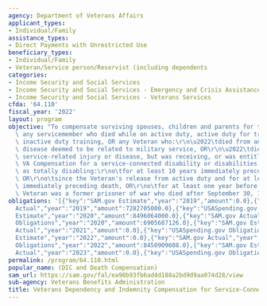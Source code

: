 ```yaml
---
agency: Department of Veterans Affairs
applicant_types:
- Individual/Family
assistance_types:
- Direct Payments with Unrestricted Use
beneficiary_types:
- Individual/Family
- Veteran/Service person/Reservist (including dependents
categories:
- Income Security and Social Services
- Income Security and Social Services - Emergency and Crisis Assistance
- Income Security and Social Services - Veterans Services
cfda: '64.110'
fiscal_year: '2022'
layout: program
objective: "To compensate surviving spouses, children and parents for the death of\
  \ any servicemember who died while on active duty, active duty for training, or\
  \ inactive duty training, OR any Veteran who:\r\n\u2022\tdied from an injury or\
  \ disease deemed to be related to military service, OR\r\n\u2022\tdied from a non\
  \ service-related injury or disease, but was receiving, or was entitled to receive,\
  \ VA Compensation for a service-connected disability or disabilities that was rated\
  \ as totally disabling:\r\no\tfor at least 10 years immediately preceding death,\
  \ OR\r\no\tsince the Veteran's release from active duty and for at least five years\
  \ immediately preceding death, OR\r\no\tfor at least one year before death if the\
  \ Veteran was a former prisoner of war who died after September 30, 1999.\r\n"
obligations: '[{"key":"SAM.gov Estimate","year":"2019","amount":0.0},{"key":"SAM.gov
  Actual","year":"2019","amount":7282705000.0},{"key":"USASpending.gov Obligations","year":"2019","amount":6548137521.0},{"key":"SAM.gov
  Estimate","year":"2020","amount":8496064000.0},{"key":"SAM.gov Actual","year":"2020","amount":0.0},{"key":"USASpending.gov
  Obligations","year":"2020","amount":6905687126.0},{"key":"SAM.gov Estimate","year":"2021","amount":8093522000.0},{"key":"SAM.gov
  Actual","year":"2021","amount":0.0},{"key":"USASpending.gov Obligations","year":"2021","amount":7167481359.0},{"key":"SAM.gov
  Estimate","year":"2022","amount":0.0},{"key":"SAM.gov Actual","year":"2022","amount":0.0},{"key":"USASpending.gov
  Obligations","year":"2022","amount":8450909608.0},{"key":"SAM.gov Estimate","year":"2023","amount":0.0},{"key":"SAM.gov
  Actual","year":"2023","amount":0.0},{"key":"USASpending.gov Obligations","year":"2023","amount":6607738745.0}]'
permalink: /program/64.110.html
popular_name: (DIC and Death Compensation)
sam_url: https://sam.gov/fal/ea98b93fb6ad4d188a2bd9d9aa074d28/view
sub-agency: Veterans Benefits Administration
title: Veterans Dependency and Indemnity Compensation for Service-Connected Death
---
```

